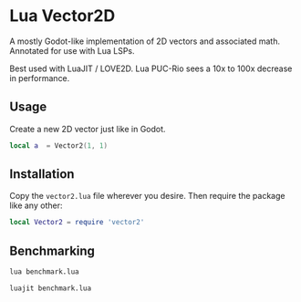 # Lua Vector2D

A mostly Godot-like implementation of 2D vectors and associated math. Annotated
for use with Lua LSPs.

Best used with LuaJIT / LOVE2D. Lua PUC-Rio sees a 10x to 100x decrease in performance.

## Usage

Create a new 2D vector just like in Godot.

```lua
local a  = Vector2(1, 1)
```

## Installation

Copy the `vector2.lua` file wherever you desire. Then require the package like
any other:

```lua
local Vector2 = require 'vector2'
```

## Benchmarking

```bash
lua benchmark.lua
```

```bash
luajit benchmark.lua
```
